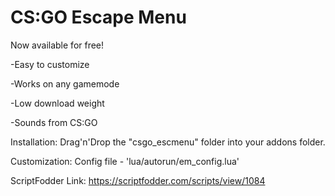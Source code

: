 # CS:GO Escape Menu
Now available for free!

-Easy to customize

-Works on any gamemode

-Low download weight

-Sounds from CS:GO

Installation:
Drag'n'Drop the "csgo_escmenu" folder into your addons folder.

Customization:
Config file - 'lua/autorun/em_config.lua'

ScriptFodder Link: https://scriptfodder.com/scripts/view/1084
